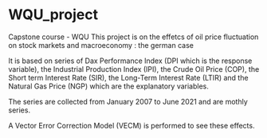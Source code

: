 # WQU_project
Capstone course - WQU
This project is on the effetcs of oil price fluctuation on stock markets and macroeconomy : the german case

It is based on series of Dax Performance Index (DPI which is the response variable), the Industrial Production Index (IPI), the Crude Oil Price (COP), the Short term Interest Rate (SIR), the Long-Term Interest Rate (LTIR) and the Natural Gas Price (NGP) which are the  explanatory variables.

The series are collected from January 2007 to June 2021 and are mothly series.

A Vector Error Correction Model (VECM) is performed to see these effects.
